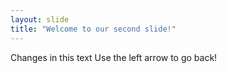 ```yaml
---
layout: slide
title: "Welcome to our second slide!"
---
```

Changes in this text
Use the left arrow to go back!
